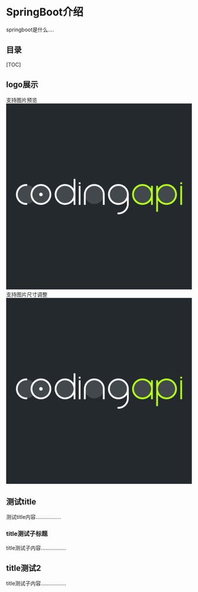 # SpringBoot介绍

springboot是什么....

## 目录

[TOC]

## logo展示

支持图片预览
![](/static/logo.png)
支持图片尺寸调整
![](/static/logo.png?w=40)

## 测试title

测试title内容.................


### title测试子标题

title测试子内容.................

## title测试2

title测试子内容.................
